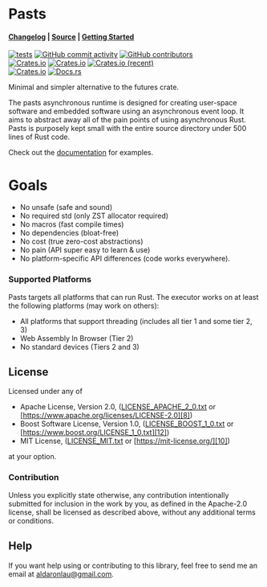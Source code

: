# Pasts

#### [Changelog][3] | [Source][4] | [Getting Started][5]

[![tests](https://github.com/ardaku/pasts/actions/workflows/ci.yml/badge.svg)](https://github.com/ardaku/pasts/actions/workflows/ci.yml)
[![GitHub commit activity](https://img.shields.io/github/commit-activity/y/ardaku/pasts)](https://github.com/ardaku/pasts/)
[![GitHub contributors](https://img.shields.io/github/contributors/ardaku/pasts)](https://github.com/ardaku/pasts/graphs/contributors)  
[![Crates.io](https://img.shields.io/crates/v/pasts)](https://crates.io/crates/pasts)
[![Crates.io](https://img.shields.io/crates/d/pasts)](https://crates.io/crates/pasts)
[![Crates.io (recent)](https://img.shields.io/crates/dr/pasts)](https://crates.io/crates/pasts)  
[![Crates.io](https://img.shields.io/crates/l/pasts)](https://github.com/ardaku/pasts/search?l=Text&q=license)
[![Docs.rs](https://docs.rs/pasts/badge.svg)](https://docs.rs/pasts/)

Minimal and simpler alternative to the futures crate.

The pasts asynchronous runtime is designed for creating user-space software and
embedded software using an asynchronous event loop.  It aims to abstract away
all of the pain points of using asynchronous Rust.  Pasts is purposely kept
small with the entire source directory under 500 lines of Rust code.

Check out the [documentation][0] for examples.

# Goals
 - No unsafe (safe and sound)
 - No required std (only ZST allocator required)
 - No macros (fast compile times)
 - No dependencies (bloat-free)
 - No cost (true zero-cost abstractions)
 - No pain (API super easy to learn & use)
 - No platform-specific API differences (code works everywhere).

### Supported Platforms
Pasts targets all platforms that can run Rust.  The executor works
on at least the following platforms (may work on others):
 - All platforms that support threading (includes all tier 1 and some tier 2, 3)
 - Web Assembly In Browser (Tier 2)
 - No standard devices (Tiers 2 and 3)

## License
Licensed under any of
 - Apache License, Version 2.0, ([LICENSE_APACHE_2_0.txt][7]
   or [https://www.apache.org/licenses/LICENSE-2.0][8])
 - Boost Software License, Version 1.0, ([LICENSE_BOOST_1_0.txt][11]
   or [https://www.boost.org/LICENSE_1_0.txt][12])
 - MIT License, ([LICENSE_MIT.txt][9] or [https://mit-license.org/][10])

at your option.

### Contribution
Unless you explicitly state otherwise, any contribution intentionally submitted
for inclusion in the work by you, as defined in the Apache-2.0 license, shall be
licensed as described above, without any additional terms or conditions.

## Help
If you want help using or contributing to this library, feel free to send me an
email at [aldaronlau@gmail.com][13].

[0]: https://docs.rs/pasts
[1]: https://crates.io/crates/pasts
[2]: https://github.com/ardaku/pasts/actions?query=workflow%3Atests
[3]: https://github.com/ardaku/pasts/blob/stable/CHANGELOG.md
[4]: https://github.com/ardaku/pasts
[5]: https://docs.rs/pasts#getting-started
[6]: https://aldaronlau.com/
[7]: https://github.com/ardaku/pasts/blob/stable/LICENSE_APACHE_2_0.txt
[8]: https://www.apache.org/licenses/LICENSE-2.0
[9]: https://github.com/ardaku/pasts/blob/stable/LICENSE_MIT.txt
[10]: https://mit-license.org/
[11]: https://github.com/ardaku/pasts/blob/stable/LICENSE_BOOST_1_0.txt
[12]: https://www.boost.org/LICENSE_1_0.txt
[13]: mailto:aldaronlau@gmail.com
